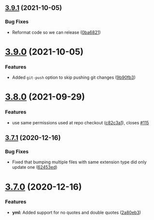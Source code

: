 ## [3.9.1](https://github.com/TriPSs/conventional-changelog-action/compare/v3.9.0...v3.9.1) (2021-10-05)


### Bug Fixes

* Reformat code so we can release ([0ba6821](https://github.com/TriPSs/conventional-changelog-action/commit/0ba68212f41940954beb406ee679b4e89c792a3a))



# [3.9.0](https://github.com/TriPSs/conventional-changelog-action/compare/v3.8.0...v3.9.0) (2021-10-05)


### Features

* Added `git-push` option to skip pushing git changes ([9b90fb3](https://github.com/TriPSs/conventional-changelog-action/commit/9b90fb3eeafcfac330320d99235c4462cd7c7614))



# [3.8.0](https://github.com/TriPSs/conventional-changelog-action/compare/v3.7.1...v3.8.0) (2021-09-29)


### Features

* use same permissions used at repo checkout ([c82c3a1](https://github.com/TriPSs/conventional-changelog-action/commit/c82c3a1b1de521412af47239e9d46a2c49e7c8c7)), closes [#115](https://github.com/TriPSs/conventional-changelog-action/issues/115)



## [3.7.1](https://github.com/TriPSs/conventional-changelog-action/compare/v3.7.0...v3.7.1) (2020-12-16)


### Bug Fixes

* Fixed that bumping multiple files with same extension type did only update one ([62453ed](https://github.com/TriPSs/conventional-changelog-action/commit/62453ed268eb6e82fcaf11351ce4cdd4f4b323aa))



# [3.7.0](https://github.com/TriPSs/conventional-changelog-action/compare/v3.6.0...v3.7.0) (2020-12-16)


### Features

* **yml:** Added support for no quotes and double quotes ([2a80eb3](https://github.com/TriPSs/conventional-changelog-action/commit/2a80eb3e4a1914fcd08a6ae083fa7a94c94d8137))



